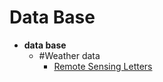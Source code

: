 # Data Base 

-   **data base**
       - #Weather data 
         * [Remote Sensing Letters](https://github.com/lumimevi/Data-Base/blob/main/data_JRSL.xls)
